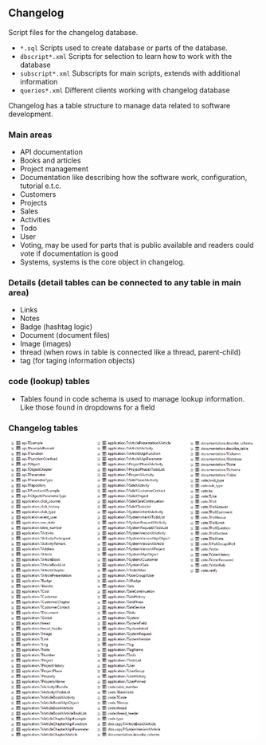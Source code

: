 ## Changelog
Script files for the changelog database.
- `*.sql` Scripts used to create database or parts of the database.
- `dbscript*.xml` Scripts for selection to learn how to work with the database
- `subscript*.xml` Subscripts for main scripts, extends with additional information
- `queries*.xml` Different clients working with changelog database

Changelog has a table structure to manage data related to software development.

### Main areas
- API documentation
- Books and articles
- Project management
- Documentation like describing how the software work, configuration, tutorial e.t.c.
- Customers
- Projects
- Sales
- Activities
- Todo
- User
- Voting, may be used for parts that is public available and readers could vote if documentation is good
- Systems, systems is the core object in changelog. 

### Details (detail tables can be connected to any table in main area)
- Links
- Notes
- Badge (hashtag logic)
- Document (document files)
- Image (images)
- thread (when rows in table is connected like a thread, parent-child)
- tag (for taging information objects)

### code (lookup) tables
- Tables found in code schema is used to manage lookup information. Like those found in dropdowns for a field

### Changelog tables

![table list](https://github.com/perghosh/changelog/blob/master/images/tables.png)




